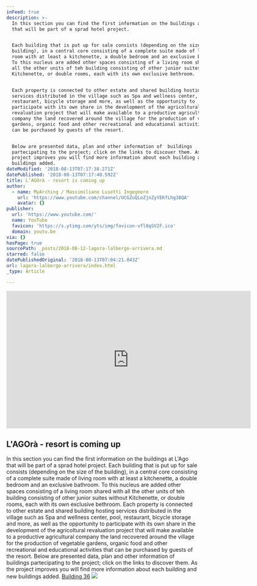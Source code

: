 ```yaml
---
inFeed: true
description: >-
  In this section you can find the first information on the buildings at L'Ago
  that will be part of a sprad hotel project.


  Each building that is put up for sale consists (depending on the size of the
  building), in a central core consisting of a complete suite made of living
  room with at least a kitchenette, a double bedroom and an exclusive bathroom.
  To this nucleus are added other spaces consisting of a living room shared with
  all the other units of teh building consisting of other junior suites without
  Kitchenette, or double rooms, each with its own exclusive bethroom.


  Each property is connected to other estate and shared building hosting
  services distributed in the village such as Spa and wellness center, pool,
  restaurant, bicycle storage and more, as well as the opportunity to
  participate with its own share in the development of the agricoltural
  revaluation project that will make available to a productive agricultural
  company the land recovered around the village for the production of vegetable
  gardens, organic food and other recreational and educational activities that
  can be purchased by guests of the resort.


  Below are presented data, plan and other information of  buildings
  partecipating to the project; click on the links to discover them. As the
  project improves you will find more information about each building and new
  buildings added.
dateModified: '2018-08-13T07:17:38.271Z'
datePublished: '2018-08-13T07:17:40.592Z'
title: L’AGOrà - resort is coming up
author:
  - name: MyArching / Massimiliano Lusetti Ingegnere
    url: 'https://www.youtube.com/channel/UCGZuQLoZjnZyYEKfLhg38QA'
    avatar: {}
publisher:
  url: 'https://www.youtube.com/'
  name: YouTube
  favicon: 'https://s.ytimg.com/yts/img/favicon-vfl8qSV2F.ico'
  domain: youtu.be
via: {}
hasPage: true
sourcePath: _posts/2018-08-12-lagora-lalbergo-arrivera.md
starred: false
datePublishedOriginal: '2018-08-13T07:04:21.043Z'
url: lagora-lalbergo-arrivera/index.html
_type: Article

---
```

<iframe src="https://cdn.embedly.com/widgets/media.html?src=https%3A%2F%2Fwww.youtube.com%2Fembed%2FYy0SMNzpilo%3Ffeature%3Doembed&amp;url=http%3A%2F%2Fwww.youtube.com%2Fwatch%3Fv%3DYy0SMNzpilo&amp;image=https%3A%2F%2Fi.ytimg.com%2Fvi%2FYy0SMNzpilo%2Fhqdefault.jpg&amp;key=a715cf41cc93453ca338d350cd26f87b&amp;type=text%2Fhtml&amp;schema=youtube" width="640" height="360" scrolling="no" frameborder="0" allowfullscreen="true" style=""></iframe>

## L'AGOrà - resort is coming up

In this section you can find the first information on the buildings at L'Ago that will be part of a sprad hotel project.
Each building that is put up for sale consists (depending on the size of the building), in a central core consisting of a complete suite made of living room with at least a kitchenette, a double bedroom and an exclusive bathroom. To this nucleus are added other spaces consisting of a living room shared with all the other units of teh building consisting of other junior suites without Kitchenette, or double rooms, each with its own exclusive bethroom.
Each property is connected to other estate and shared building hosting services distributed in the village such as Spa and wellness center, pool, restaurant, bicycle storage and more, as well as the opportunity to participate with its own share in the development of the agricoltural revaluation project that will make available to a productive agricultural company the land recovered around the village for the production of vegetable gardens, organic food and other recreational and educational activities that can be purchased by guests of the resort.
Below are presented data, plan and other information of buildings partecipating to the project; click on the links to discover them. As the project improves you will find more information about each building and new buildings added.
[Building 36][0]
![](https://the-grid-user-content.s3-us-west-2.amazonaws.com/94965086-086b-4794-b6c7-72d2266b94c4.png)

[0]: http://ita.myarching.link/lagora-edificio-36